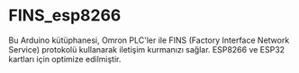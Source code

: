 # FINS_esp8266
Bu Arduino kütüphanesi, Omron PLC'ler ile FINS (Factory Interface Network Service) protokolü kullanarak iletişim kurmanızı sağlar. ESP8266 ve ESP32 kartları için optimize edilmiştir.
